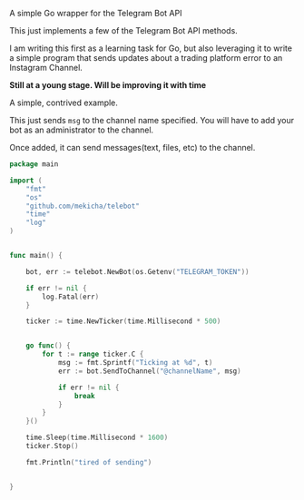 
A simple Go wrapper for the Telegram Bot API

This just implements a few of the Telegram Bot API methods.

I am writing this first as a learning task for Go, but also leveraging
it to write a simple program that sends updates about a trading platform
error to an Instagram Channel.

**Still at a young stage. Will be improving it with time**

A simple, contrived example.

This just sends `msg` to the channel name specified.
You will have to add your bot as an administrator to the channel.

Once added, it can send messages(text, files, etc) to the channel.


```go
package main

import (
	"fmt"
	"os"
	"github.com/mekicha/telebot"
	"time"
	"log"
)


func main() {

	bot, err := telebot.NewBot(os.Getenv("TELEGRAM_TOKEN"))

	if err != nil {
		log.Fatal(err)
	}

	ticker := time.NewTicker(time.Millisecond * 500)


	go func() {
		for t := range ticker.C {
			msg := fmt.Sprintf("Ticking at %d", t)
			err := bot.SendToChannel("@channelName", msg)

			if err != nil {
				break
			}
		}
	}()

	time.Sleep(time.Millisecond * 1600)
	ticker.Stop()

	fmt.Println("tired of sending")


}
```



